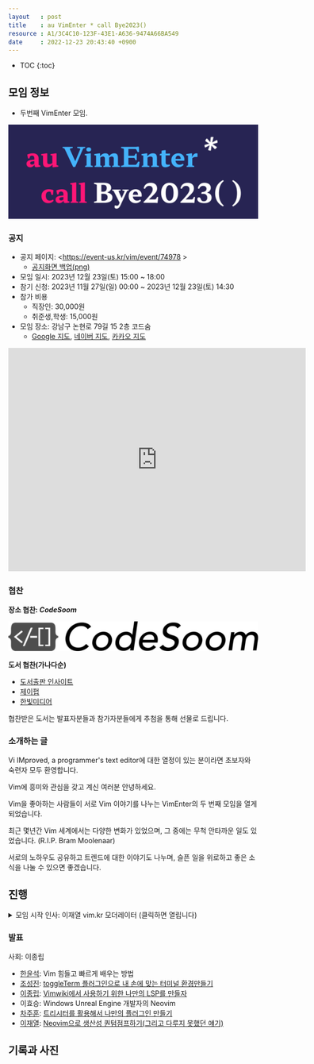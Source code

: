 ```yaml
---
layout   : post
title    : au VimEnter * call Bye2023()
resource : A1/3C4C10-123F-43E1-A636-9474A66BA549
date     : 2022-12-23 20:43:40 +0900
---
```

* TOC
{:toc}

## 모임 정보

- 두번째 VimEnter 모임.

![logo]( /resource/A1/3C4C10-123F-43E1-A636-9474A66BA549/auvimenter2023.jpg )

### 공지

- 공지 페이지: <https://event-us.kr/vim/event/74978 >
    - [공지화면 백업(png)]( ./resource/A1/3C4C10-123F-43E1-A636-9474A66BA549/auvimenter2023-eventus.png )
- 모임 일시: 2023년 12월 23일(토) 15:00 ~ 18:00
- 참기 신청: 2023년 11월 27일(일) 00:00 ~ 2023년 12월 23일(토) 14:30
- 참가 비용
    - 직장인: 30,000원
    - 취준생,학생: 15,000원
- 모임 장소: 강남구 논현로 79길 15 2층 코드숨
    - [Google 지도](https://goo.gl/maps/2fjtgVkgL8oE2Hy29 ), [네이버 지도](https://naver.me/GmV1RgNP ), [카카오 지도](http://kko.to/t_LyPvDnn9 )

<iframe src="https://www.google.com/maps/embed?pb=!1m18!1m12!1m3!1d3165.4426216585402!2d127.03477311618877!3d37.49747747981099!2m3!1f0!2f0!3f0!3m2!1i1024!2i768!4f13.1!3m3!1m2!1s0x357ca155a3cf765d%3A0xab82d523db7369d!2z7ISc7Jq47Yq567OE7IucIOqwleuCqOq1rCDrhbztmITroZw3Oeq4uCAxNSAy7Li1!5e0!3m2!1sko!2skr!4v1673082655943!5m2!1sko!2skr" width="600" height="450" style="border:0;" allowfullscreen="" loading="lazy" referrerpolicy="no-referrer-when-downgrade"></iframe>


### 협찬

**장소 협찬: _CodeSoom_**

[![codesoom]( /resource/94/DF5E75-D0EF-43A9-ABCA-E169D4A67BFB/codesoom-logo-pc.png )]( https://www.codesoom.com/ )

**도서 협찬(가나다순)**

- [도서출판 인사이트](https://ebook.insightbook.co.kr/ )
- [제이펍](https://jpub.tistory.com/ )
- [한빛미디어](https://www.hanbit.co.kr/media/ )

협찬받은 도서는 발표자분들과 참가자분들에게 추첨을 통해 선물로 드립니다.


### 소개하는 글

Vi IMproved, a programmer's text editor에 대한 열정이 있는 분이라면 초보자와 숙련자 모두 환영합니다.

Vim에 흥미와 관심을 갖고 계신 여러분 안녕하세요.

Vim을 좋아하는 사람들이 서로 Vim 이야기를 나누는 VimEnter의 두 번째 모임을 열게 되었습니다.

최근 몇년간 Vim 세계에서는 다양한 변화가 있었으며, 그 중에는 무척 안타까운 일도 있었습니다. (R.I.P. Bram Moolenaar)

서로의 노하우도 공유하고 트렌드에 대한 이야기도 나누며, 슬픈 일을 위로하고 좋은 소식을 나눌 수 있으면 좋겠습니다.

## 진행

<details><summary>모임 시작 인사: 이재열 vim.kr 모더레이터 (클릭하면 열립니다)</summary>
<div markdown="1">

>
안녕하세요. 저는 한국어권의 Vim 사용자들을 위한 커뮤니티, vim.kr의 모더레이터 이재열입니다. kodingwarrior 혹은 kokoko.kojima 라는 닉네임을 사용하고 있습니다.
>
vim.kr 디스코드를 2023년 1월에 개설 시작했는데, 12월 23일인 지금은 335명 정도 되는 것 같아요. 나름 의도한 규모이긴 했지만, 저도 진짜 이 정도 규모로 사람들이 모이게 될 줄은 상상도 못했어요. 그만큼 Vim에 대한 애정을 가지신 분들이 곳곳에 숨어있었다는 것의 방증이겠죠.
>
vim.kr 라는 이름이 공식적으로 인정해도 되는 이름인지는 모르겠지만, 일본에 vim.jp 커뮤니티도 있는 이상 한번 제대로 주목을 끌어보고 싶었습니다.
vim.jp 커뮤니티는 내가 카운팅해본 바로는 3천명 정도 규모 였던 것으로 기억합니다.
인구도 3배 정도 차이나는데, 개발자는 우리나라가 더 많지 않은가? 라고 개인적으로 추측은 해보았는데요.
그렇다면 우리나라도 그에 못지 않게 Vim 쓰는 개발자를 어셈블하고 좀 더 많이 Vim에 대한 사랑과 좋은 말씀을 전파하면 완전 따라잡지는 않더라도 위협할 수준으로 성장할 수 있지 않을까? 라는 생각에 판을 벌리게 되었습니다.
>
제가 Vim(엄밀하게는 네오빔이죠) 을 본격적으로 사용하게 된 지는 이제 1년하고도 2개월이 되어갑니다.
2019년 쯤이었을까요?
Vim에 본격적으로 맛들이기 전에는 약간 Vim 쓰는 사람들이 멋져보이기도 했어요.
Vundle이라는걸 세팅해보긴 했지만, 본격적으로 사용하는 방법을 모르기도 했었고 VSCode 만큼은 생산성이 나오지 않았어서 포기했었습니다.
그러면서도 Vim으로 생산성을 쭉쭉 뽑아내는 사람들을 보면서도 부러웠고, 시간이 좀 지나고 나서는 Vim이 생산성에 부스트를 달아준다는 얘기들이 들리기 시작했었는데, 편협한 경험으로는 공감하기가 어려웠습니다.
그렇게 Vim과는 한동안 담을 쌓아오다가, 2022년 10월, Vim을 쓰는게 불가피한 상황이 되었는데요. 주변의 지인들이 Vim 온보딩에 도움되는 정보를 주기도 했었고, 지금은 주변 사람들에게 Vim에 대한 사랑을 전파하고 Vim에 입문하는 사람들에게는 온보딩을 도와주는 위치까지 도달하게 되었습니다.
>
이런 경험을 하면서 느낀 점이 있었는데, Vim이라는 세계를 빠르고 제대로 입문하려면 주변 사람들의 도움이 있으면 좋다는 것입니다.
대부분의 컴퓨터공학과 학생들은 리눅스 서버에 접속해서 과제를 제출하기 위해서라도 Vim 에디터를 강제로 배우게 되는 일이 잦은데요.
:wq, input 모드 진입하기, repetition (yank/delete), 텍스트 치환 정도를 익히는게 고작인 경우가 많습니다.
저 또한 그런 경험이 있거든요. 그러다보니 Vim을 왜 굳이 쓰는거지? 하고 의문을 품는 사람도 적지 않게 있구요. VSCode에도 Vim 키 바인딩이 있는건 그냥 이스터에그겠구나 생각할 수도 있을 겁니다.
>
하지만, 매크로를 적절하게 사용하는 예시라던가, ciw/ci[/ci(/ci{/ci" 같은 textobject를 사용한 키맵을 소개하기만 해도 다들 신세계를 접한것마냥 열광합니다. 어디 그뿐일까요? Visual 모드에서 선택한 영역들만 텍스트 치환을 하거나 visual 모드에서 선택한 영역들을 커맨드라인에 넘겨준다던가, % 기호를 적재적소에 사용한다던가 Vim 만으로도 할 수 있는 것들이 너무 많은데, 거기다가 IDE 뺨치는 수준의 플러그인이 있다는걸 소개해준다면? Vim을 사랑하지 않을 수가 없게 될 것이라 감히 생각해봅니다.
>
방금 언급했듯이, 이미 많은 사람들이 Vim에 입문을 많이 합니다. 하지만, 능숙하게 되거나 애정을 가지게 되는 경우는 잘 없죠.
학교마다 다르고 회사마다 다르겠지만 Vim에 익숙한 사람들은 독학하는게 아닌 이상에야 Vim에 익숙한 다른 선배들의 영향을 받아서 성장합니다.
주변에 있는 선배들이 dotfiles 리포지토리를 어떻게 구성하는지 어깨 너머로 보고 배우고, 내가 뭘 모르고 내가 어떻게 환경을 구성하면 좋은지 청사진이 그려진 상태에서 계속해서 나사를 조이기 때문에 독학하는 것보다는 상대적으로 빠르게 적응될 수 밖에 없습니다.
>
Vim 밋업 그리고 vim.kr 커뮤니티가 가지는 역할도 이런 것이라 생각하고 있습니다.
Vim으로 생산성 파이프라인을 구성하는 모든 사람들이 서로를 보고 배우면서 성장할 수 있는 공간,
그리고 누구나 접근할 수 있는 공간을 지향합니다.
올해를 기점으로 전국방방곡곡에 있는 Vim을 사용하는 개발자들이 적극적으로 그리고 빈번하게 정보를 교류할 수 있는 특이점이 되었으면 합니다.
>
이제 세션 시작하겠습니다.

</div></details>

### 발표

사회: 이종립

- [한윤석](https://github.com/hannut91 ): Vim 힘들고 빠르게 배우는 방법
- [조성진](https://github.com/devstefancho ): [toggleTerm 플러그인으로 내 손에 맞는 터미널 환경만들기](https://stefancho.netlify.app/slides/vim-enter/ )
- [이종립](https://github.com/johngrib/ ): [Vimwiki에서 사용하기 위한 나만의 LSP를 만들자](https://johngrib.github.io/wiki/article/vimwiki-lsp/ )
- 이효승: Windows Unreal Engine 개발자의 Neovim
- [차주훈](https://github.com/jcha0713 ): [트리시터를 활용해서 나만의 플러그인 만들기](https://github.com/jcha0713/vimconf/blob/main/vimconf.md )
- [이재열](https://github.com/malkoG ): [Neovim으로 생산성 퀀텀점프하기(그리고 다루지 못했던 얘기)](https://slides.kodingwarrior.dev/boosting-productivity-part-2.html )

## 기록과 사진


